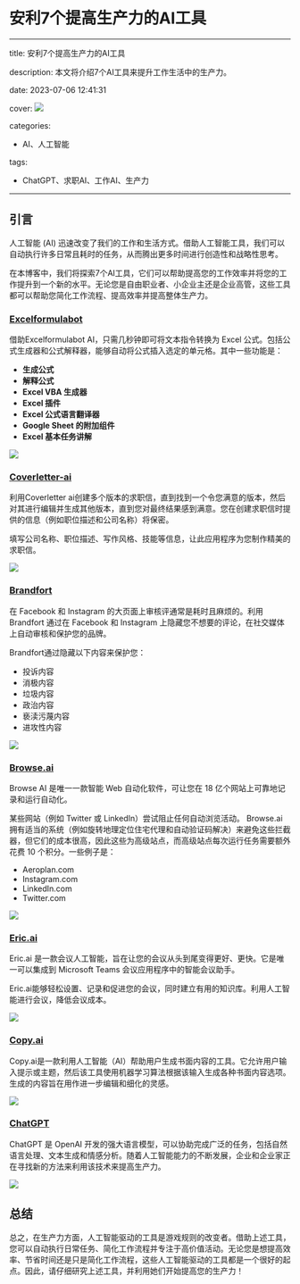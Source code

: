 # 安利7个提高生产力的AI工具
---
title: 安利7个提高生产力的AI工具

description: 本文将介绍7个AI工具来提升工作生活中的生产力。

date: 2023-07-06 12:41:31

cover: 
![](https://files.mdnice.com/user/45886/9fd8cf79-4209-439f-9f8e-ddff990ef4b3.png)

categories:
  - AI、人工智能

tags:
  - ChatGPT、求职AI、工作AI、生产力
---
## 引言

人工智能 (AI) 迅速改变了我们的工作和生活方式。借助人工智能工具，我们可以自动执行许多日常且耗时的任务，从而腾出更多时间进行创造性和战略性思考。

在本博客中，我们将探索7个AI工具，它们可以帮助提高您的工作效率并将您的工作提升到一个新的水平。无论您是自由职业者、小企业主还是企业高管，这些工具都可以帮助您简化工作流程、提高效率并提高整体生产力。

### [Excelformulabot](https://formulabot.com/)

借助Excelformulabot AI，只需几秒钟即可将文本指令转换为 Excel 公式。包括公式生成器和公式解释器，能够自动将公式插入选定的单元格。其中一些功能是：

- **生成公式**
- **解释公式**
- **Excel VBA 生成器**
- **Excel 插件**
- **Excel 公式语言翻译器**
- **Google Sheet 的附加组件**
- **Excel 基本任务讲解**

![](https://files.mdnice.com/user/45886/de867d34-9022-49bd-b2f0-1c089a53193d.png)

### [Coverletter-ai](https://coverletter-ai.com/)

利用Coverletter ai创建多个版本的求职信，直到找到一个令您满意的版本，然后对其进行编辑并生成其他版本，直到您对最终结果感到满意。您在创建求职信时提供的信息（例如职位描述和公司名称）将保密。

填写公司名称、职位描述、写作风格、技能等信息，让此应用程序为您制作精美的求职信。

![](https://files.mdnice.com/user/45886/d7525210-bfd7-406f-aea2-ec0a0d63c56d.png)

### [Brandfort](https://brandfort.co/)

在 Facebook 和 Instagram 的大页面上审核评通常是耗时且麻烦的。利用Brandfort 通过在 Facebook 和 Instagram 上隐藏您不想要的评论，在社交媒体上自动审核和保护您的品牌。

Brandfort通过隐藏以下内容来保护您：

- 投诉内容
- 消极内容
- 垃圾内容
- 政治内容
- 亵渎污蔑内容
- 进攻性内容

![](https://files.mdnice.com/user/45886/6e4624d1-2b27-401c-93db-84fd3623fa72.png)

### [Browse.ai](https://www.browse.ai/)

Browse AI 是唯一一款智能 Web 自动化软件，可让您在 18 亿个网站上可靠地记录和运行自动化。

某些网站（例如 Twitter 或 LinkedIn）尝试阻止任何自动浏览活动。 Browse.ai 拥有适当的系统（例如旋转地理定位住宅代理和自动验证码解决）来避免这些拦截器，但它们的成本很高，因此这些为高级站点，而高级站点每次运行任务需要额外花费 10 个积分。一些例子是：

- Aeroplan.com
- Instagram.com
- LinkedIn.com
- Twitter.com

![](https://files.mdnice.com/user/45886/44b49751-8c92-4b48-a6cb-ebd06bf921d4.png)

### [Eric.ai](https://www.eric.ai/)

Eric.ai 是一款会议人工智能，旨在让您的会议从头到尾变得更好、更快。它是唯一可以集成到 Microsoft Teams 会议应用程序中的智能会议助手。

Eric.ai能够轻松设置、记录和促进您的会议，同时建立有用的知识库。利用人工智能进行会议，降低会议成本。

![](https://files.mdnice.com/user/45886/1380074c-7385-4580-af00-e7332eb2450e.png)

### [Copy.ai](http://www.copy.ai/?via=ibrahim-zahir)

Copy.ai是一款利用人工智能（AI）帮助用户生成书面内容的工具。它允许用户输入提示或主题，然后该工具使用机器学习算法根据该输入生成各种书面内容选项。生成的内容旨在用作进一步编辑和细化的灵感。

![](https://files.mdnice.com/user/45886/d513d2e2-df7a-4a9f-b43c-1f5da1ceeb24.png)

### [ChatGPT](https://chat.openai.com/)

ChatGPT 是 OpenAI 开发的强大语言模型，可以协助完成广泛的任务，包括自然语言处理、文本生成和情感分析。随着人工智能能力的不断发展，企业和企业家正在寻找新的方法来利用该技术来提高生产力。

![](https://files.mdnice.com/user/45886/e1c132f4-8144-4f55-bd13-223c38b8132d.png)

## 总结

总之，在生产力方面，人工智能驱动的工具是游戏规则的改变者。借助上述工具，您可以自动执行日常任务、简化工作流程并专注于高价值活动。无论您是想提高效率、节省时间还是只是简化工作流程，这些人工智能驱动的工具都是一个很好的起点。因此，请仔细研究上述工具，并利用她们开始提高您的生产力！

